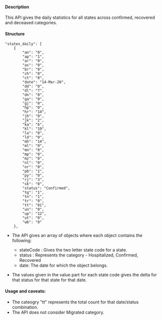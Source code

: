 #### Description
This API gives the daily statistics for all states across confirmed, recovered and deceased categories.


#### Structure
```
"states_daily": [
	{
		"an": "0",
		"ap": "1",
		"ar": "0",
		"as": "0",
		"br": "0",
		"ch": "0",
		"ct": "0",
		"date": "14-Mar-20",
		"dd": "0",
		"dl": "7",
		"dn": "0",
		"ga": "0",
		"gj": "0",
		"hp": "0",
		"hr": "14",
		"jh": "0",
		"jk": "2",
		"ka": "6",
		"kl": "19",
		"la": "0",
		"ld": "0",
		"mh": "14",
		"ml": "0",
		"mn": "0",
		"mp": "0",
		"mz": "0",
		"nl": "0",
		"or": "0",
		"pb": "1",
		"py": "0",
		"rj": "3",
		"sk": "0",
		"status": "Confirmed",
		"tg": "1",
		"tn": "1",
		"tr": "0",
		"tt": "81",
		"un": "0",
		"up": "12",
		"ut": "0",
		"wb": "0"
	},
```

- The API gives an array of objects where each object contains the following:
	- stateCode : Gives the two letter state code for a state.
	- status : Represents the category - Hospitalized, Confirmed, Recovered
	- date: The date for which the object belongs.

- The values given in the value part for each state code gives the delta for that status for that state for that date. 

#### Usage and caveats:
- The cateogry "tt" represents the total count for that date/status combination.
- The API does not consider Migrated category.
